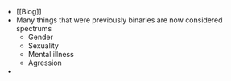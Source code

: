 - [[Blog]]
- Many things that were previously binaries are now considered spectrums
	- Gender
	- Sexuality
	- Mental illness
	- Agression
-
